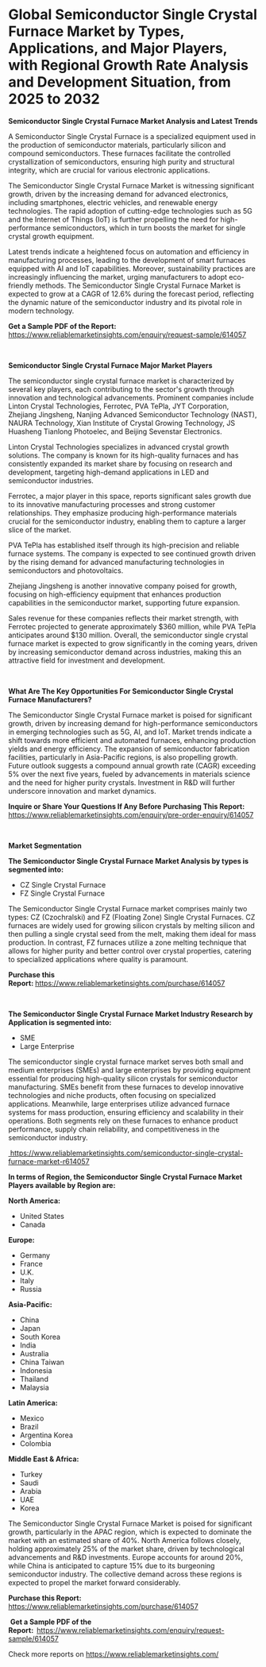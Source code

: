 <p><h1>Global Semiconductor Single Crystal Furnace Market by Types, Applications, and Major Players, with Regional Growth Rate Analysis and Development Situation, from 2025 to 2032</h1></p><p><strong>Semiconductor Single Crystal Furnace Market Analysis and Latest Trends</strong></p>
<p><p>A Semiconductor Single Crystal Furnace is a specialized equipment used in the production of semiconductor materials, particularly silicon and compound semiconductors. These furnaces facilitate the controlled crystallization of semiconductors, ensuring high purity and structural integrity, which are crucial for various electronic applications. </p><p>The Semiconductor Single Crystal Furnace Market is witnessing significant growth, driven by the increasing demand for advanced electronics, including smartphones, electric vehicles, and renewable energy technologies. The rapid adoption of cutting-edge technologies such as 5G and the Internet of Things (IoT) is further propelling the need for high-performance semiconductors, which in turn boosts the market for single crystal growth equipment. </p><p>Latest trends indicate a heightened focus on automation and efficiency in manufacturing processes, leading to the development of smart furnaces equipped with AI and IoT capabilities. Moreover, sustainability practices are increasingly influencing the market, urging manufacturers to adopt eco-friendly methods. The Semiconductor Single Crystal Furnace Market is expected to grow at a CAGR of 12.6% during the forecast period, reflecting the dynamic nature of the semiconductor industry and its pivotal role in modern technology.</p></p>
<p><strong>Get a Sample PDF of the Report:&nbsp;</strong> <a href="https://www.reliablemarketinsights.com/enquiry/request-sample/614057?utm_campaign=3312&utm_medium=2&utm_source=Github&utm_content=ia&utm_term=24032025&utm_id=semiconductor-single-crystal-furnace">https://www.reliablemarketinsights.com/enquiry/request-sample/614057</a></p>
<p>&nbsp;</p>
<p><strong>Semiconductor Single Crystal Furnace Major Market Players</strong></p>
<p><p>The semiconductor single crystal furnace market is characterized by several key players, each contributing to the sector's growth through innovation and technological advancements. Prominent companies include Linton Crystal Technologies, Ferrotec, PVA TePla, JYT Corporation, Zhejiang Jingsheng, Nanjing Advanced Semiconductor Technology (NAST), NAURA Technology, Xian Institute of Crystal Growing Technology, JS Huasheng Tianlong Photoelec, and Beijing Sevenstar Electronics.</p><p>Linton Crystal Technologies specializes in advanced crystal growth solutions. The company is known for its high-quality furnaces and has consistently expanded its market share by focusing on research and development, targeting high-demand applications in LED and semiconductor industries.</p><p>Ferrotec, a major player in this space, reports significant sales growth due to its innovative manufacturing processes and strong customer relationships. They emphasize producing high-performance materials crucial for the semiconductor industry, enabling them to capture a larger slice of the market.</p><p>PVA TePla has established itself through its high-precision and reliable furnace systems. The company is expected to see continued growth driven by the rising demand for advanced manufacturing technologies in semiconductors and photovoltaics.</p><p>Zhejiang Jingsheng is another innovative company poised for growth, focusing on high-efficiency equipment that enhances production capabilities in the semiconductor market, supporting future expansion.</p><p>Sales revenue for these companies reflects their market strength, with Ferrotec projected to generate approximately $360 million, while PVA TePla anticipates around $130 million. Overall, the semiconductor single crystal furnace market is expected to grow significantly in the coming years, driven by increasing semiconductor demand across industries, making this an attractive field for investment and development.</p></p>
<p>&nbsp;</p>
<p><strong>What Are The Key Opportunities For Semiconductor Single Crystal Furnace Manufacturers?</strong></p>
<p><p>The Semiconductor Single Crystal Furnace market is poised for significant growth, driven by increasing demand for high-performance semiconductors in emerging technologies such as 5G, AI, and IoT. Market trends indicate a shift towards more efficient and automated furnaces, enhancing production yields and energy efficiency. The expansion of semiconductor fabrication facilities, particularly in Asia-Pacific regions, is also propelling growth. Future outlook suggests a compound annual growth rate (CAGR) exceeding 5% over the next five years, fueled by advancements in materials science and the need for higher purity crystals. Investment in R&D will further underscore innovation and market dynamics.</p></p>
<p><strong>Inquire or Share Your Questions If Any Before Purchasing This Report:</strong> <a href="https://www.reliablemarketinsights.com/enquiry/pre-order-enquiry/614057?utm_campaign=3312&utm_medium=2&utm_source=Github&utm_content=ia&utm_term=24032025&utm_id=semiconductor-single-crystal-furnace">https://www.reliablemarketinsights.com/enquiry/pre-order-enquiry/614057</a></p>
<p>&nbsp;</p>
<p><strong>Market Segmentation</strong></p>
<p><strong>The Semiconductor Single Crystal Furnace Market Analysis by types is segmented into:</strong></p>
<p><ul><li>CZ Single Crystal Furnace</li><li>FZ Single Crystal Furnace</li></ul></p>
<p><p>The Semiconductor Single Crystal Furnace market comprises mainly two types: CZ (Czochralski) and FZ (Floating Zone) Single Crystal Furnaces. CZ furnaces are widely used for growing silicon crystals by melting silicon and then pulling a single crystal seed from the melt, making them ideal for mass production. In contrast, FZ furnaces utilize a zone melting technique that allows for higher purity and better control over crystal properties, catering to specialized applications where quality is paramount.</p></p>
<p><strong>Purchase this Report:&nbsp;</strong><a href="https://www.reliablemarketinsights.com/purchase/614057?utm_campaign=3312&utm_medium=2&utm_source=Github&utm_content=ia&utm_term=24032025&utm_id=semiconductor-single-crystal-furnace">https://www.reliablemarketinsights.com/purchase/614057</a></p>
<p>&nbsp;</p>
<p><strong>The Semiconductor Single Crystal Furnace Market Industry Research by Application is segmented into:</strong></p>
<p><ul><li>SME</li><li>Large Enterprise</li></ul></p>
<p><p>The semiconductor single crystal furnace market serves both small and medium enterprises (SMEs) and large enterprises by providing equipment essential for producing high-quality silicon crystals for semiconductor manufacturing. SMEs benefit from these furnaces to develop innovative technologies and niche products, often focusing on specialized applications. Meanwhile, large enterprises utilize advanced furnace systems for mass production, ensuring efficiency and scalability in their operations. Both segments rely on these furnaces to enhance product performance, supply chain reliability, and competitiveness in the semiconductor industry.</p></p>
<p><a href="https://www.reliablemarketinsights.com/semiconductor-single-crystal-furnace-market-r614057?utm_campaign=3312&utm_medium=2&utm_source=Github&utm_content=ia&utm_term=24032025&utm_id=semiconductor-single-crystal-furnace">&nbsp;https://www.reliablemarketinsights.com/semiconductor-single-crystal-furnace-market-r614057</a></p>
<p><strong>In terms of Region, the Semiconductor Single Crystal Furnace Market Players available by Region are:</strong></p>
<p>
    <p> <strong> North America: </strong>
        <ul>
            <li>United States</li>
            <li>Canada</li>
        </ul>
        </p> 
    <p> <strong> Europe: </strong>
        <ul>
            <li>Germany</li>
            <li>France</li>
            <li>U.K.</li>
            <li>Italy</li>
            <li>Russia</li>
        </ul>
        </p> 
    <p> <strong> Asia-Pacific: </strong>
        <ul>
            <li>China</li>
            <li>Japan</li>
            <li>South Korea</li>
            <li>India</li>
            <li>Australia</li>
            <li>China Taiwan</li>
            <li>Indonesia</li>
            <li>Thailand</li>
            <li>Malaysia</li>
        </ul>
        </p> 
    <p> <strong> Latin America: </strong>
        <ul>
            <li>Mexico</li>
            <li>Brazil</li>
            <li>Argentina Korea</li>
            <li>Colombia</li>
        </ul>
        </p> 
    <p> <strong> Middle East & Africa: </strong>
        <ul>
            <li>Turkey</li>
            <li>Saudi</li>
            <li>Arabia</li>
            <li>UAE</li>
            <li>Korea</li>
        </ul>
    </p>
    </p>
<p><p>The Semiconductor Single Crystal Furnace Market is poised for significant growth, particularly in the APAC region, which is expected to dominate the market with an estimated share of 40%. North America follows closely, holding approximately 25% of the market share, driven by technological advancements and R&D investments. Europe accounts for around 20%, while China is anticipated to capture 15% due to its burgeoning semiconductor industry. The collective demand across these regions is expected to propel the market forward considerably.</p></p>
<p><strong>Purchase this Report: </strong><a href="https://www.reliablemarketinsights.com/purchase/614057?utm_campaign=3312&utm_medium=2&utm_source=Github&utm_content=ia&utm_term=24032025&utm_id=semiconductor-single-crystal-furnace">https://www.reliablemarketinsights.com/purchase/614057</a></p>
<p>&nbsp;<strong>Get a Sample PDF of the Report:&nbsp;&nbsp;</strong><a href="https://www.reliablemarketinsights.com/enquiry/request-sample/614057?utm_campaign=3312&utm_medium=2&utm_source=Github&utm_content=ia&utm_term=24032025&utm_id=semiconductor-single-crystal-furnace">https://www.reliablemarketinsights.com/enquiry/request-sample/614057</a></p>
<p><strong></strong></p>
<p>Check more reports on <a href="https://www.reliablemarketinsights.com/?utm_campaign=3312&utm_medium=2&utm_source=Github&utm_content=ia&utm_term=24032025&utm_id=semiconductor-single-crystal-furnace">https://www.reliablemarketinsights.com/</a></p>